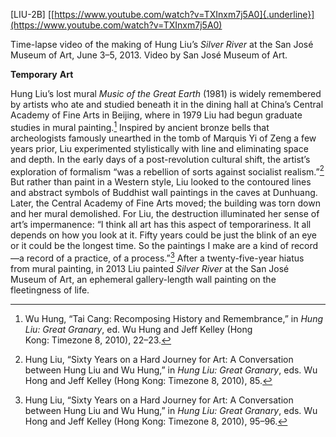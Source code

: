 \[LIU-2B\] [[https://www.youtube.com/watch?v=TXInxm7j5A0]{.underline}](https://www.youtube.com/watch?v=TXInxm7j5A0)

Time-lapse video of the making of Hung Liu’s *Silver River* at the San José Museum of Art, June 3–5, 2013. Video by San José Museum of Art.

**Temporary** **Art**

Hung Liu’s lost mural *Music of the Great Earth* (1981) is widely remembered by artists who ate and studied beneath it in the dining hall at China’s Central Academy of Fine Arts in Beijing, where in 1979 Liu had begun graduate studies in mural painting.[^1] Inspired by ancient bronze bells that archeologists famously unearthed in the tomb of Marquis Yi of Zeng a few years prior, Liu experimented stylistically with line and eliminating space and depth. In the early days of a post-revolution cultural shift, the artist’s exploration of formalism “was a rebellion of sorts against socialist realism.”[^2] But rather than paint in a Western style, Liu looked to the contoured lines and abstract symbols of Buddhist wall paintings in the caves at Dunhuang. Later, the Central Academy of Fine Arts moved; the building was torn down and her mural demolished. For Liu, the destruction illuminated her sense of art’s impermanence: “I think all art has this aspect of temporariness. It all depends on how you look at it. Fifty years could be just the blink of an eye or it could be the longest time. So the paintings I make are a kind of record—a record of a practice, of a process.”[^3] After a twenty-five-year hiatus from mural painting, in 2013 Liu painted *Silver River* at the San José Museum of Art, an ephemeral gallery-length wall painting on the fleetingness of life.

[^1]: Wu Hung, “Tai Cang: Recomposing History and Remembrance,” in *Hung Liu: Great Granary*, ed. Wu Hung and Jeff Kelley (Hong Kong: Timezone 8, 2010), 22–23.

[^2]: Hung Liu, “Sixty Years on a Hard Journey for Art: A Conversation between Hung Liu and Wu Hung,” in *Hung Liu: Great Granary*, eds. Wu Hong and Jeff Kelley (Hong Kong: Timezone 8, 2010), 85.

[^3]: Hung Liu, “Sixty Years on a Hard Journey for Art: A Conversation between Hung Liu and Wu Hung,” in *Hung Liu: Great Granary*, eds. Wu Hong and Jeff Kelley (Hong Kong: Timezone 8, 2010), 95–96.

